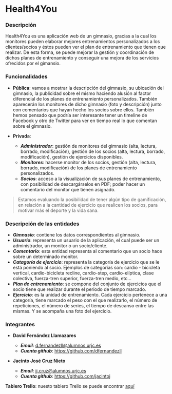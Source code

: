 # Health4You
### Descripción
Health4You es una aplicación web de un gimnasio, gracias a la cual los monitores pueden elaborar mejores entrenamientos personalizados a los clientes/socios y éstos pueden ver el plan de entrenamiento que tienen que realizar. 
De esta forma, se puede mejorar la gestión y coordinación de dichos planes de entrenamiento y conseguir una mejora de los servicios ofrecidos por el gimansio.

### Funcionalidades
* __Pública__: vamos a mostrar la descripción del gimnasio, su ubicación del gimnasio, la publicidad sobre el mismo haciendo alusión al factor diferencial de los planes de entrenamiento personalizados. También aparecerán los monitores de dicho gimnasio (foto y descripción) junto con comentarios que hayan hecho los socios sobre ellos. También hemos pensado que podría ser interesante tener un timeline de Facebook y otro de Twitter para ver en tiempo real lo que comentan sobre el gimnasio.

* __Privada__:
  * *__Administrador__*: gestión de monitores del gimnasio (alta, lectura, borrado, modificación), gestión de los socios (alta, lectura, borrado, modificación), gestión de ejercicios disponibles.
  * *__Monitores__*: hacerse monitor de los socios, gestión (alta, lectura, borrado, modificación) de los planes de entrenamiento personalizados. 
  * *__Socios__*: acceso a la visualización de sus planes de entrenamiento, con posibilidad de descargárselos en PDF; poder hacer un comentario del monitor que tienen asignado.
 
 
> Estamos evaluando la posibilidad de tener algún tipo de gamificación, en relación a la cantidad de ejercicio que realicen los socios, para motivar más el deporte y la vida sana.
 
### Descripción de las entidades
* *__Gimnasio__*: contiene los datos correspondientes al gimnasio.
* *__Usuario__*: representa un usuario de la aplicación, el cual puede ser un administrador, un monitor o un socio/cliente.
* *__Comentario__*: esta entidad representa al comentario que un socio hace sobre un determinado monitor.
* *__Catagoría de ejercicio__*: representa la categoría de ejercicio que se le está poniendo al socio. Ejemplos de categorías son: cardio - bicicleta vertical, cardio-bicicleta recline, cardio-step, cardio-elíptica, clase colectiva, fuerza-tren superior, fuerza-tren medio, etc...
* *__Plan de entrenamiento__*: se compone del conjunto de ejercicios que el socio tiene que realizar durante el periodo de tiempo marcado.
* *__Ejercicio__*: es la unidad de entrenamiento. Cada ejercicio pertenece a una categoría, tiene marcado el peso con el que realizarlo, el número de repeticiones, el número de series, el tiempo de descanso entre las mismas. Y se acompaña una foto del ejercicio.

### Integrantes
* __David Fernández Llamazares__
  * *__Email__*: d.fernandezll@alumnos.urjc.es
  * *__Cuenta github__*: https://github.com/dfernandezll

* __Jacinto José Cruz Nieto__
  * *__Email__*: jj.cruz@alumnos.urjc.es
  * *__Cuenta github__*: https://github.com/jacintoj
  
__Tablero Trello__: nuesto tablero Trello se puede encontrar [aquí](https://trello.com/b/Qd7JKv8N/practica-sistemas-distribuidos)

